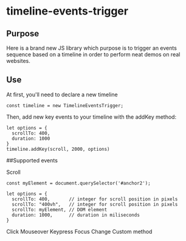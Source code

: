 # timeline-events-trigger

## Purpose

Here is a brand new JS library which purpose is to trigger an events sequence based on a timeline in order to perform neat demos on real websites.

## Use

At first, you'll need to declare a new timeline
```
const timeline = new TimelineEventsTrigger;
```

Then, add new key events to your timeline with the addKey method:

```
let options = {
  scrollTo: 400,
  duration: 1000
}
timeline.addKey(scroll, 2000, options)
```

##Supported events

Scroll
```
const myElement = document.querySelector('#anchor2');

let options = {
  scrollTo: 400,       // integer for scroll position in pixels
  scrollTo: "400vh",   // integer for scroll position in pixels
  scrollTo: myElement, // DOM element
  duration: 1000,      // duration in miliseconds
}
```

Click
Mouseover
Keypress
Focus
Change
Custom method